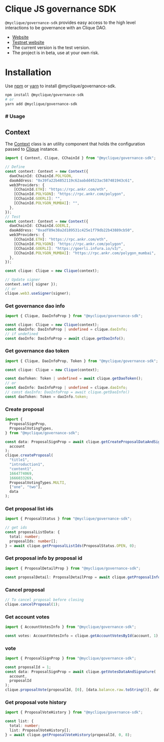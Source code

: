 # Clique JS governance SDK

`@myclique/governance-sdk` provides easy access to the high level interactions to be governance with an Clique DAO.

- [Website](https://myclique.io/)
- [Testnet website](https://testv2.myclique.io/)
- The current version is the test version.
- The project is in beta, use at your own risk.

# Installation

Use [npm](https://www.npmjs.com/) or [yarn](https://yarnpkg.com/) to install
@myclique/governance-sdk.

```sh
npm install @myclique/governance-sdk
# or
yarn add @myclique/governance-sdk
```

### # Usage

## Context

The [Context](./src/Context.ts) class is an utility component that holds the
configuration passed to [Clique](./src/Clique.ts) instance.

```typescript
import { Context, Clique, CChainId } from "@myclique/governance-sdk";

// Define
const context: Context = new Context({
  daoChainId: CChainId.POLYGON,
  daoAddress: "0x39fa22b4852119c62aabdd4523ac587481943c61",
  web3Providers: {
    [CChainId.ETH]: "https://rpc.ankr.com/eth",
    [CChainId.POLYGON]: "https://rpc.ankr.com/polygon",
    [CChainId.GOERLI]: "",
    [CChainId.POLYGON_MUMBAI]: "",
  },
});
// Test
const context: Context = new Context({
  daoChainId: CChainId.GOERLI,
  daoAddress: "0xadf89e38a2d189531c425e1f79db22b43889cb50",
  web3Providers: {
    [CChainId.ETH]: "https://rpc.ankr.com/eth",
    [CChainId.POLYGON]: "https://rpc.ankr.com/polygon",
    [CChainId.GOERLI]: "https://goerli.infura.io/v3/",
    [CChainId.POLYGON_MUMBAI]: "https://rpc.ankr.com/polygon_mumbai",
  },
});

const clique: Clique = new Clique(context);

// Update signer
context.set({ signer });
// or
clique.web3.useSigner(signer);
```

### Get governance dao info

```typescript
import { Clique, DaoInfoProp } from "@myclique/governance-sdk";

const clique: Clique = new Clique(context);
const daoInfo: DaoInfoProp | undefined = clique.daoInfo;
// if undefined
const daoInfo: DaoInfoProp = await clique.getDaoInfo();
```

### Get governance dao token

```typescript
import { Clique, DaoInfoProp, Token } from "@myclique/governance-sdk";

const clique: Clique = new Clique(context);

const daoToken: Token | undefined = await clique.getDaoToken();
// or
const daoInfo: DaoInfoProp | undefined = clique.daoInfo;
// const daoInfo: DaoInfoProp = await clique.getDaoInfo()
const daoToken: Token = daoInfo.token;
```

### Create proposal

```typescript
import {
  ProposalSignProp,
  ProposalVotingTypes,
} from "@myclique/governance-sdk";

const data: ProposalSignProp = await clique.getCreateProposalDataAndSignature(
  account
);
clique.createProposal(
  "title1",
  "introduction1",
  "content1",
  1664774069,
  1666033269,
  ProposalVotingTypes.MULTI,
  ["one", "two"],
  data
);
```

### Get proposal list ids

```typescript
import { ProposalStatus } from "@myclique/governance-sdk";

// get ids
const proposalListData: {
  total: number;
  proposalIds: number[];
} = await clique.getProposalListIds(ProposalStatus.OPEN, 0);
```

### Get proposal info by proposal id

```typescript
import { ProposalDetailProp } from "@myclique/governance-sdk";

const proposalDetail: ProposalDetailProp = await clique.getProposalInfo(1);
```

### Cancel proposal

```typescript
// To cancel proposal before closing
clique.cancelProposal(1);
```

### Get account votes

```typescript
import { AccountVotesInfo } from "@myclique/governance-sdk";

const votes: AccountVotesInfo = clique.getAccountVotesById(account, 1);
```

### vote

```typescript
import { ProposalSignProp } from "@myclique/governance-sdk";

const proposalId = 1;
const data: ProposalSignProp = await clique.getVotesDataAndSignature(
  account,
  proposalId
);
clique.proposalVote(proposalId, [0], [data.balance.raw.toString()], data, true);
```

### Get proposal vote history

```typescript
import { ProposalVoteHistory } from "@myclique/governance-sdk";

const list: {
  total: number;
  list: ProposalVoteHistory[];
} = await clique.getProposalVoteHistory(proposalId, 0, 8);
```
